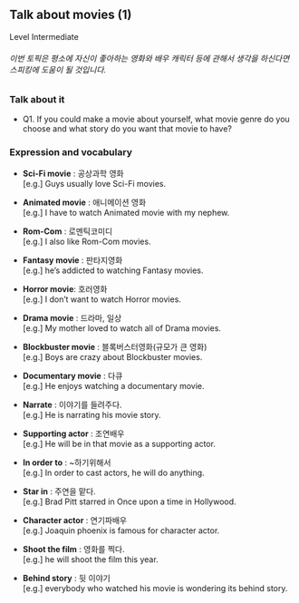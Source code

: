 ## Talk about movies (1)
Level Intermediate
###### 이번 토픽은 평소에 자신이 좋아하는 영화와 배우 캐릭터 등에 관해서 생각을 하신다면 스피킹에 도움이 될 것입니다.

### Talk about it
- Q1. If you could make a movie about yourself, what movie genre do you choose and what story do you want that movie to have?
### Expression and vocabulary
- **Sci-Fi movie** : 공상과학 영화  
[e.g.] Guys usually love Sci-Fi movies.

- **Animated movie** : 애니메이션 영화  
[e.g.] I have to watch Animated movie with my nephew.

- **Rom-Com** : 로멘틱코미디  
[e.g.] I also like Rom-Com movies.

- **Fantasy movie** : 판타지영화  
[e.g.] he’s addicted to watching Fantasy movies.

- **Horror movie**: 호러영화  
[e.g.] I don’t want to watch Horror movies.

- **Drama movie** : 드라마, 일상  
[e.g.] My mother loved to watch all of Drama movies.

- **Blockbuster movie** : 블록버스터영화(규모가 큰 영화)  
[e.g.] Boys are crazy about Blockbuster movies.

- **Documentary movie** : 다큐  
[e.g.] He enjoys watching a documentary movie.

- **Narrate** : 이야기를 들려주다.  
[e.g.] He is narrating his movie story.

- **Supporting actor** : 조연배우  
[e.g.] He will be in that movie as a supporting actor.

- **In order to** : ~하기위해서  
[e.g.] In order to cast actors, he will do anything.

- **Star in** : 주연을 맡다.  
[e.g.] Brad Pitt starred in Once upon a time in Hollywood.

- **Character actor** : 연기파배우  
[e.g.] Joaquin phoenix is famous for character actor.

- **Shoot the film** : 영화를 찍다.  
[e.g.] he will shoot the film this year.

- **Behind story** : 뒷 이야기  
[e.g.] everybody who watched his movie is wondering its behind story.


